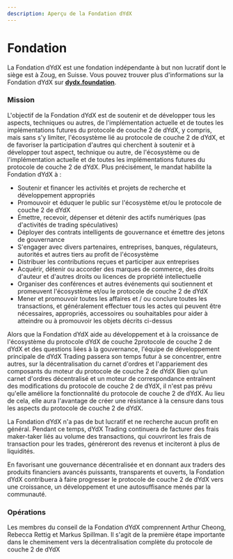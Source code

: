 ```yaml
---
description: Aperçu de la Fondation dYdX
---
```


# Fondation

La Fondation dYdX est une fondation indépendante à but non lucratif dont le siège est à Zoug, en Suisse. Vous pouvez trouver plus d'informations sur la Fondation dYdX sur [**dydx.foundation**](https://dydx.foundation).

### Mission

L'objectif de la Fondation dYdX est de soutenir et de développer tous les aspects, techniques ou autres, de l'implémentation actuelle et de toutes les implémentations futures du protocole de couche 2 de dYdX, y compris, mais sans s'y limiter, l'écosystème lié au protocole de couche 2 de dYdX, et de favoriser la participation d'autres qui cherchent à soutenir et à développer tout aspect, technique ou autre, de l'écosystème ou de l'implémentation actuelle et de toutes les implémentations futures du protocole de couche 2 de dYdX. Plus précisément, le mandat habilite la Fondation dYdX à :

* Soutenir et financer les activités et projets de recherche et développement appropriés
* Promouvoir et éduquer le public sur l'écosystème et/ou le protocole de couche 2 de dYdX
* Émettre, recevoir, dépenser et détenir des actifs numériques (pas d'activités de trading spéculatives)
* Déployer des contrats intelligents de gouvernance et émettre des jetons de gouvernance
* S'engager avec divers partenaires, entreprises, banques, régulateurs, autorités et autres tiers au profit de l'écosystème
* Distribuer les contributions reçues et participer aux entreprises
* Acquérir, détenir ou accorder des marques de commerce, des droits d'auteur et d'autres droits ou licences de propriété intellectuelle
* Organiser des conférences et autres événements qui soutiennent et promeuvent l'écosystème et/ou le protocole de couche 2 de dYdX
* Mener et promouvoir toutes les affaires et / ou conclure toutes les transactions, et généralement effectuer tous les actes qui peuvent être nécessaires, appropriés, accessoires ou souhaitables pour aider à atteindre ou à promouvoir les objets décrits ci-dessus

Alors que la Fondation dYdX aide au développement et à la croissance de l'écosystème du protocole dYdX de couche 2protocole de couche 2 de dYdX et des questions liées à la gouvernance, l'équipe de développement principale de dYdX Trading passera son temps futur à se concentrer, entre autres, sur la décentralisation du carnet d'ordres et l'appariement des composants du moteur du protocole de couche 2 de dYdX Bien qu'un carnet d'ordres décentralisé et un moteur de correspondance entraînent des modifications du protocole de couche 2 de dYdX, il n'est pas prévu qu'elle améliore la fonctionnalité du protocole de couche 2 de dYdX. Au lieu de cela, elle aura l'avantage de créer une résistance à la censure dans tous les aspects du protocole de couche 2 de dYdX.

La Fondation dYdX n'a pas de but lucratif et ne recherche aucun profit en général. Pendant ce temps, dYdX Trading continuera de facturer des frais maker-taker liés au volume des transactions, qui couvriront les frais de transaction pour les trades, généreront des revenus et inciteront à plus de liquidités.

En favorisant une gouvernance décentralisée et en donnant aux traders des produits financiers avancés puissants, transparents et ouverts, la Fondation dYdX contribuera à faire progresser le protocole de couche 2 de dYdX vers une croissance, un développement et une autosuffisance menés par la communauté.

### Opérations

Les membres du conseil de la Fondation dYdX comprennent Arthur Cheong, Rebecca Rettig et Markus Spillman. Il s'agit de la première étape importante dans le cheminement vers la décentralisation complète du protocole de couche 2 de dYdX

